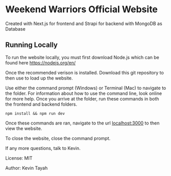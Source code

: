# Weekend Warriors Official Website

Created with Next.js for frontend and Strapi for backend with MongoDB as Database

## Running Locally

To run the website locally, you must first download Node.js which can be found here <https://nodejs.org/en/>

Once the recommended verison is installed. Download this git repository to then use to load up the website.

Use either the command prompt (Windows) or Terminal (Mac) to navigate to the folder. For information about how to use the command line, look online for more help. Once you arrive at the folder, run these commands in both the frontend and backend folders.

`npm install && npm run dev`

Once these commands are ran, navigate to the url [localhost:3000](http://localhost:3000/index) to then view the website.

To close the website, close the command prompt.

If any more questions, talk to Kevin.

License: MIT

Author: Kevin Tayah

